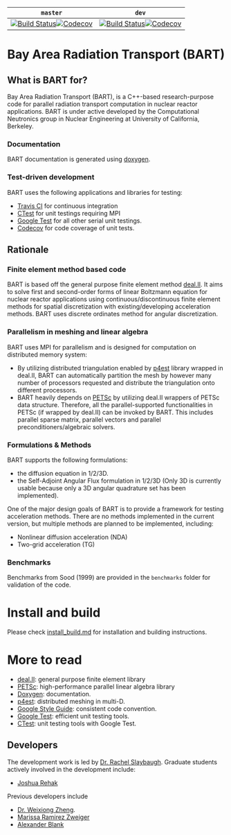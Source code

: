 | `master` | `dev` |
|----------|-------|
|[![Build Status](https://travis-ci.org/SlaybaughLab/BART.svg?branch=master)](https://travis-ci.org/SlaybaughLab/BART)[![Codecov](https://codecov.io/gh/SlaybaughLab/BART/branch/master/graph/badge.svg)](https://codecov.io/gh/SlaybaughLab/BART/branch/master)|[![Build Status](https://travis-ci.org/SlaybaughLab/BART.svg?branch=dev)](https://travis-ci.org/SlaybaughLab/BART)[![Codecov](https://codecov.io/gh/SlaybaughLab/BART/branch/dev/graph/badge.svg)](https://codecov.io/gh/SlaybaughLab/BART/branch/dev)|

# Bay Area Radiation Transport (BART)

## What is BART for?

Bay Area Radiation Transport (BART), is a C++-based research-purpose
code for parallel radiation transport computation in nuclear reactor
applications. BART is under active developed by the Computational
Neutronics group in Nuclear Engineering at University of California,
Berkeley.

### Documentation

BART documentation is generated using [doxygen](http://www.stack.nl/~dimitri/doxygen/).

### Test-driven development
BART uses the following applications and libraries for testing:
- [Travis CI](https://travis-ci.org) for continuous integration
- [CTest](https://cmake.org/Wiki/CMake/Testing_With_CTest) for unit testings requiring MPI
- [Google Test](https://github.com/google/googletest) for all other
  serial unit testings.
- [Codecov](https://codecov.io/) for code coverage of unit tests.

## Rationale
### Finite element method based code
BART is based off the general purpose finite element method [deal.II](http://www.dealii.org/). It aims to solve first and second-order forms of linear Boltzmann equation for nuclear reactor applications using continuous/discontinuous finite element methods for spatial discretization with existing/developing acceleration methods. BART uses discrete ordinates method for angular discretization. 

### Parallelism in meshing and linear algebra
BART uses MPI for parallelism and is designed for computation on distributed memory system:
- By utilizing distributed triangulation enabled by [p4est](https://www.mcs.anl.gov/petsc/) library wrapped in deal.II, BART can automatically partition the mesh by however many number of processors requested and distribute the triangulation onto different processors.
- BART heavily depends on [PETSc](https://www.mcs.anl.gov/petsc/) by utilizing deal.II wrappers of PETSc data structure. Therefore, all the parallel-supported functionalities in PETSc (if wrapped by deal.II) can be invoked by BART. This includes parallel sparse matrix, parallel vectors and parallel preconditioners/algebraic solvers.

### Formulations & Methods

BART supports the following formulations: 
- the diffusion equation in 1/2/3D.
- the Self-Adjoint Angular Flux formulation in 1/2/3D (Only 3D is currently usable because only a 3D angular quadrature set has been implemented).

One of the major design goals of BART is to provide a framework for testing acceleration methods. There are no methods implemented in the current version, but multiple methods are planned to be implemented, including:

- Nonlinear diffusion acceleration (NDA)
- Two-grid acceleration (TG)

### Benchmarks

Benchmarks from Sood (1999) are provided in the `benchmarks` folder for validation of the code.

# Install and build
Please check [install_build.md](https://github.com/SlaybaughLab/BART/blob/master/install_build.md) for installation and building instructions.

# More to read
- [deal.II](http://www.dealii.org/): general purpose finite element library
- [PETSc](https://www.mcs.anl.gov/petsc/): high-performance parallel linear algebra library
- [Doxygen](http://www.stack.nl/~dimitri/doxygen/): documentation.
- [p4est](http://www.p4est.org/): distributed meshing in multi-D.
- [Google Style Guide](https://google.github.io/styleguide/cppguide.html): consistent code convention.
- [Google Test](https://github.com/google/googletest): efficient unit testing tools.
- [CTest](https://cmake.org/Wiki/CMake/Testing_With_CTest): unit testing tools  with Google Test.

## Developers
The development work is led by [Dr. Rachel Slaybaugh](https://github.com/rachelslaybaugh). Graduate students actively involved in the development include:
- [Joshua Rehak](https://github.com/jsrehak/)

Previous developers include 
- [Dr. Weixiong Zheng](https://github.com/weixiong-zheng-berkeley/).
- [Marissa Ramirez Zweiger](https://github.com/mzweig/)
- [Alexander Blank](https://github.com/AlexanderBlank)
